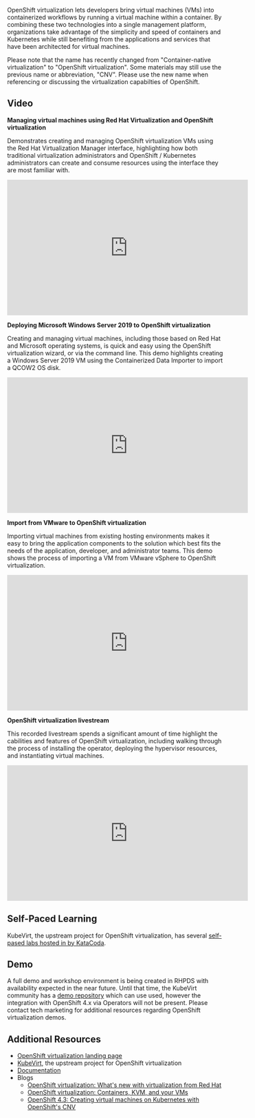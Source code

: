 OpenShift virtualization lets developers bring virtual machines (VMs)
into containerized workflows by running a virtual machine within a container.
By combining these two technologies into a single management platform,
organizations take advantage of the simplicity and speed of containers and
Kubernetes while still benefiting from the applications and services that
have been architected for virtual machines.

Please note that the name has recently changed from "Container-native virtualization"
to "OpenShift virtualization".  Some materials may still use the previous name or
abbreviation, "CNV".  Please use the new name when referencing or discussing the 
virtualization capabilties of OpenShift.

## Video

**Managing virtual machines using Red Hat Virtualization and OpenShift virtualization**

Demonstrates creating and managing OpenShift virtualization VMs using the Red Hat Virtualization Manager interface, highlighting how both traditional virtualization administrators and OpenShift / Kubernetes administrators can create and consume resources using the interface they are most familiar with.

<iframe width="560" height="315" src="https://www.youtube.com/embed/MMEaZAxj9_8" frameborder="0" allow="accelerometer; autoplay; encrypted-media; gyroscope; picture-in-picture" allowfullscreen></iframe>

**Deploying Microsoft Windows Server 2019 to OpenShift virtualization**

Creating and managing virtual machines, including those based on Red Hat and Microsoft operating systems, is quick and easy using the OpenShift virtualization wizard, or via the command line.  This demo highlights creating a Windows Server 2019 VM using the Containerized Data Importer to import a QCOW2 OS disk.

<iframe width="560" height="315" src="https://www.youtube.com/embed/Kx110kqoHo0" frameborder="0" allow="accelerometer; autoplay; encrypted-media; gyroscope; picture-in-picture" allowfullscreen></iframe>

**Import from VMware to OpenShift virtualization**

Importing virtual machines from existing hosting environments makes it easy to bring the application components to the solution which best fits the needs of the application, developer, and administrator teams.  This demo shows the process of importing a VM from VMware vSphere to OpenShift virtualization.

<iframe width="560" height="315" src="https://www.youtube.com/embed/nUgd7sN-9NA" frameborder="0" allow="accelerometer; autoplay; encrypted-media; gyroscope; picture-in-picture" allowfullscreen></iframe>

**OpenShift virtualization livestream**

This recorded livestream spends a significant amount of time highlight the cabilities and features of OpenShift virtualization, including walking through the process of installing the operator, deploying the hypervisor resources, and instantiating virtual machines.

<iframe width="560" height="315" src="https://www.youtube.com/embed/ucllLdo-e4M" frameborder="0" allow="accelerometer; autoplay; encrypted-media; gyroscope; picture-in-picture" allowfullscreen></iframe>

## Self-Paced Learning

KubeVirt, the upstream project for OpenShift virtualization, has several [self-pased labs hosted in by KataCoda](https://www.katacoda.com/kubevirt).

## Demo

A full demo and workshop environment is being created in RHPDS with availability expected in the near future.  Until that time, the KubeVirt community has a [demo repository](https://github.com/kubevirt/demo) which can use used, however the integration with OpenShift 4.x via Operators will not be present.  Please contact tech marketing for additional resources regarding OpenShift virtualization demos.

## Additional Resources

* [OpenShift virtualization landing page](https://www.openshift.com/learn/topics/virtualization/)
* [KubeVirt](https://kubevirt.io/), the upstream project for OpenShift virtualization
* [Documentation](https://docs.openshift.com/container-platform/4.4/cnv/cnv-about-cnv.html)
* Blogs
    * [OpenShift virtualization: What's new with virtualization from Red Hat](https://www.openshift.com/blog/blog-openshift-virtualization-whats-new-with-virtualization-from-red-hat)
    * [OpenShift virtualization: Containers, KVM, and your VMs](https://www.openshift.com/blog/openshift-virtualization-containers-kvm-and-your-vms)
    * [OpenShift 4.3: Creating virtual machines on Kubernetes with OpenShift's CNV](https://www.openshift.com/blog/openshift-4-3-creating-virtual-machines-on-kubernetes-with-openshifts-cnv)
